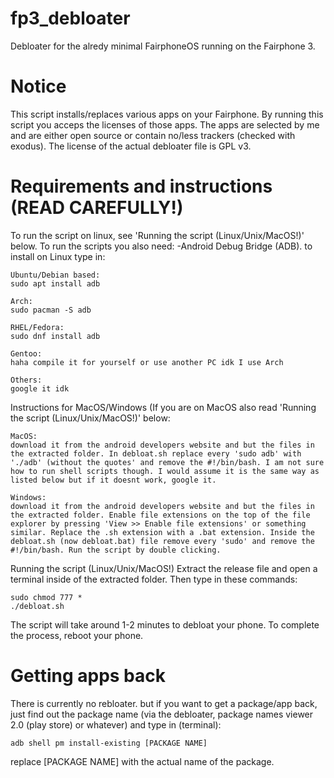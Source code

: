 # fp3_debloater
Debloater for the alredy minimal FairphoneOS running on the Fairphone 3.
# Notice
This script installs/replaces various apps on your Fairphone. By running this script you acceps the licenses of those apps. The apps are selected by me and are either open source or contain no/less trackers (checked with exodus). The license of the actual debloater file is GPL v3.
# Requirements and instructions (READ CAREFULLY!)
To run the script on linux, see 'Running the script (Linux/Unix/MacOS!)' below. To run the scripts you also need:
-Android Debug Bridge (ADB). to install on Linux type in:
```
Ubuntu/Debian based:
sudo apt install adb

Arch:
sudo pacman -S adb

RHEL/Fedora:
sudo dnf install adb

Gentoo:
haha compile it for yourself or use another PC idk I use Arch

Others:
google it idk
```
Instructions for MacOS/Windows (If you are on MacOS also read 'Running the script (Linux/Unix/MacOS!)' below:
```
MacOS:
download it from the android developers website and but the files in the extracted folder. In debloat.sh replace every 'sudo adb' with './adb' (without the quotes' and remove the #!/bin/bash. I am not sure how to run shell scripts though. I would assume it is the same way as listed below but if it doesnt work, google it.

Windows:
download it from the android developers website and but the files in the extracted folder. Enable file extensions on the top of the file explorer by pressing 'View >> Enable file extensions' or something similar. Replace the .sh extension with a .bat extension. Inside the debloat.sh (now debloat.bat) file remove every 'sudo' and remove the #!/bin/bash. Run the script by double clicking.
```
Running the script (Linux/Unix/MacOS!)
Extract the release file and open a terminal inside of the extracted folder. Then type in these commands:
```
sudo chmod 777 *
./debloat.sh
```
The script will take around 1-2 minutes to debloat your phone. To complete the process, reboot your phone.
# Getting apps back
There is currently no rebloater. but if you want to get a package/app back, just find out the package name (via the debloater, package names viewer 2.0 (play store) or whatever) and type in (terminal):
```
adb shell pm install-existing [PACKAGE NAME]
```
replace [PACKAGE NAME] with the actual name of the package.
